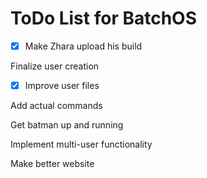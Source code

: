 # ToDo List for BatchOS

- [x] Make Zhara upload his build

Finalize user creation

- [x] Improve user files

Add actual commands

Get batman up and running

Implement multi-user functionality

Make better website
